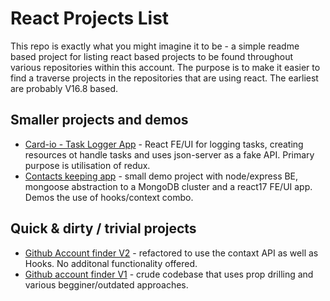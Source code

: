 # React Projects List

This repo is exactly what you might imagine it to be - a simple readme based project for listing react based projects to be found throughout various repositories within this account. The purpose is to make it easier to find a traverse projects in the repositories that are using react. The earliest are probably V16.8 based.

## Smaller projects and demos

- [Card-io - Task Logger App](https://github.com/irisida/card-io) - React FE/UI for logging tasks, creating resources ot handle tasks and uses json-server as a fake API. Primary purpose is utilisation of redux.
- [Contacts keeping app](https://github.com/irisida/contact-keeper) - small demo project with node/express BE, mongoose abstraction to a MongoDB cluster and a react17 FE/UI app. Demos the use of hooks/context combo.

## Quick & dirty / trivial projects

- [Github Account finder V2](https://github.com/irisida/hubfinderv2) - refactored to use the contaxt API as well as Hooks. No additonal functionality offered.
- [Github account finder V1](https://github.com/irisida/hubfinderv1) - crude codebase that uses prop drilling and various begginer/outdated approaches.
